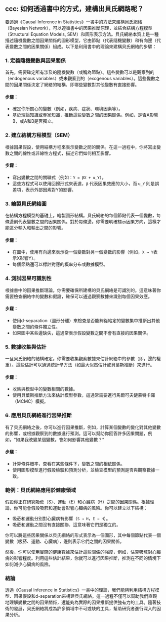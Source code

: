 ## ccc: 如何透過書中的方式，建構出貝氏網路呢？

要透過《Causal Inference in Statistics》一書中的方法來建構貝氏網絡（Bayesian Network），可以遵循書中的因果推斷原理，並結合結構方程模型（Structural Equation Models, SEM）和圖形表示方法。貝氏網絡本質上是一種描述隨機變數之間因果關係的圖形模型，它由節點（代表隨機變數）和有向邊（代表變數之間的因果關係）組成。以下是利用書中的理論來建構貝氏網絡的步驟：

### 1. 定義隨機變數與因果關係
首先，需要確定所有涉及的隨機變數（或稱為節點）。這些變數可以是觀察到的（endogenous variables）或未觀察到的（exogenous variables）。這些變數之間的因果關係決定了網絡的結構，即哪些變數對其他變數有直接影響。

#### 步驟：
- 確定你所關心的變數（例如，疾病、症狀、環境因素等）。
- 基於理論知識或專家知識，推斷這些變數之間的因果關係。例如，是否A影響B，或A和B是否獨立。
  
### 2. 建立結構方程模型（SEM）
根據因果假設，使用結構方程來表示變數之間的關係。在這一過程中，你將寫出變數之間的線性或非線性方程式，描述它們如何相互影響。

#### 步驟：
- 寫出變數之間的關聯式（例如：`Y = βX + u_Y`）。
- 這些方程式可以使用回歸形式來表達，`β` 代表因果效應的大小，而 `u_Y` 則是誤差項，表示外部因素對Y的影響。

### 3. 繪製貝氏網絡圖
在結構方程模型的基礎上，繪製圖形結構。貝氏網絡的每個節點代表一個變數，每條邊則代表變數之間的因果關係。對於每條邊，你需要明確標示因果方向，這樣才能區分輸入和輸出之間的影響。

#### 步驟：
- 在圖中，使用有向邊來表示從一個變數對另一個變數的影響（例如，`X → Y`表示X影響Y）。
- 每個節點還可以標註對應的概率分布或數據模型。

### 4. 測試因果可識別性
根據書中的因果推斷理論，你需要確保所建構的貝氏網絡是可識別的。這意味著你需要檢查網絡中的變數和假設，確保可以通過觀察數據來識別每個因果效應。

#### 步驟：
- 使用d-separation（圖形分離）來檢查是否能夠從給定的變數集中推斷出其他變數之間的條件獨立性。
- 如果圖中某些邊缺失，這通常表示假設變數之間不會有直接的因果關係。

### 5. 數據收集與估計
一旦貝氏網絡的結構確定，你需要收集觀察數據來估計網絡中的參數（即，邊的權重）。這些估計可以通過統計學方法（如最大似然估計或貝葉斯推斷）來進行。

#### 步驟：
- 收集與模型中的變數相關的數據。
- 使用貝葉斯推斷方法來估計模型參數，這通常需要進行馬爾可夫鏈蒙特卡羅（MCMC）模擬。

### 6. 應用貝氏網絡進行因果推斷
有了貝氏網絡之後，你可以進行因果推斷，例如，計算某個變數的變化對其他變數的影響，或根據觀察到的數據進行預測。這可以幫助你回答許多因果問題，例如，“如果我改變某個變數，會如何影響其他變數？”

#### 步驟：
- 計算條件概率，查看在某些條件下，變數之間的相依關係。
- 使用圖形模型進行假設檢驗和預測分析，並檢查模型的預測是否與觀察數據一致。

### 範例：貝氏網絡應用於健康領域
假設你正在研究吸菸（S）、運動（E）和心臟病（H）之間的因果關係。根據理論，你可能會假設吸菸和運動會影響心臟病的風險。你可以建立以下結構：

- 吸菸和運動分別對心臟病有影響（`S → H`，`E → H`）。
- 吸菸和運動之間沒有直接關聯，這意味著它們是獨立的。

你可以將這些因果關係以貝氏網絡的形式表示為一個圖形，其中每個節點代表一個變數（吸菸、運動、心臟病），邊則表示它們之間的因果關係。

然後，你可以使用實際的健康數據來估計這些關係的強度，例如，估算吸菸對心臟病的影響程度。利用這些估計結果，你就可以進行因果推斷，推測在不同的情境下如何減少心臟病的風險。

### 結論
透過《Causal Inference in Statistics》一書中的理論，我們能夠利用結構方程模型、因果假設和d-separation來構建貝氏網絡。這一過程不僅可以幫助我們直觀地理解變數之間的因果關係，還能夠為實際的因果推斷提供強有力的工具。隨著技術的發展，貝氏網絡將成為許多領域中不可或缺的工具，幫助研究者進行深入的因果分析。